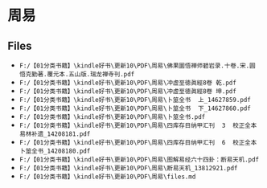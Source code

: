# 周易

## Files

- `F:/【01分类书籍】\kindle好书\更新10\PDF\周易\佛果圜悟禅师碧岩录.十卷.宋.圆悟克勤著.覆元本.五山版.瑞龙禅寺刊.pdf`
- `F:/【01分类书籍】\kindle好书\更新10\PDF\周易\冲虚至徳眞經8卷 乾.pdf`
- `F:/【01分类书籍】\kindle好书\更新10\PDF\周易\冲虚至徳眞經8卷 坤.pdf`
- `F:/【01分类书籍】\kindle好书\更新10\PDF\周易\卜筮全书  上_14627859.pdf`
- `F:/【01分类书籍】\kindle好书\更新10\PDF\周易\卜筮全书  下_14627860.pdf`
- `F:/【01分类书籍】\kindle好书\更新10\PDF\周易\卜筮全书.pdf`
- `F:/【01分类书籍】\kindle好书\更新10\PDF\周易\四库存目纳甲汇刊  3  校正全本易林补遗_14208181.pdf`
- `F:/【01分类书籍】\kindle好书\更新10\PDF\周易\四库存目纳甲汇刊  6  校正全本卜筮全书_14208180.pdf`
- `F:/【01分类书籍】\kindle好书\更新10\PDF\周易\图解易经六十四卦：断易天机.pdf`
- `F:/【01分类书籍】\kindle好书\更新10\PDF\周易\断易天机_13812921.pdf`
- `F:/【01分类书籍】\kindle好书\更新10\PDF\周易\files.md`
